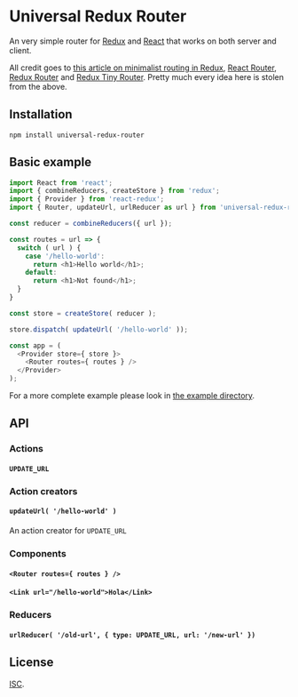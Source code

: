# Universal Redux Router

An very simple router for [Redux](https://github.com/rackt/redux)
and [React](https://github.com/facebook/react) that works on
both server and client.

All credit goes to
[this article on minimalist routing in Redux](https://gist.github.com/HenrikJoreteg/530c1da6a5e0ff9bd9ad),
[React Router](https://github.com/rackt/react-router),
[Redux Router](https://github.com/rackt/redux-router) and
[Redux Tiny Router](https://github.com/Agamennon/redux-tiny-router).
Pretty much every idea here is stolen from the above.

## Installation

```
npm install universal-redux-router
```

## Basic example

```javascript
import React from 'react';
import { combineReducers, createStore } from 'redux';
import { Provider } from 'react-redux';
import { Router, updateUrl, urlReducer as url } from 'universal-redux-router';

const reducer = combineReducers({ url });

const routes = url => {
  switch ( url ) {
    case '/hello-world':
      return <h1>Hello world</h1>;
    default:
      return <h1>Not found</h1>;
  }
}

const store = createStore( reducer );

store.dispatch( updateUrl( '/hello-world' ));

const app = (
  <Provider store={ store }>
    <Router routes={ routes } />
  </Provider>
);
```

For a more complete example please look in
[the example directory](./example/).

## API

### Actions

#### `UPDATE_URL`

### Action creators

#### `updateUrl( '/hello-world' )`

An action creator for `UPDATE_URL`

### Components

#### `<Router routes={ routes } />`
#### `<Link url="/hello-world">Hola</Link>`

### Reducers

#### `urlReducer( '/old-url', { type: UPDATE_URL, url: '/new-url' })`

## License

[ISC](./LICENSE.md).
